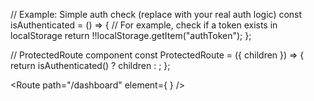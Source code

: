 // Example: Simple auth check (replace with your real auth logic)
const isAuthenticated = () => {
  // For example, check if a token exists in localStorage
  return !!localStorage.getItem("authToken");
};

// ProtectedRoute component
const ProtectedRoute = ({ children }) => {
  return isAuthenticated() ? children : <Navigate to="/login" replace />;
};



 <Route
              path="/dashboard"
              element={
                <ProtectedRoute>
                  <Dashboard />
                </ProtectedRoute>
              }
            />